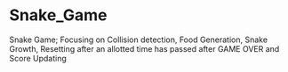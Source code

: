 # Snake_Game
Snake Game; Focusing on Collision detection, Food Generation, Snake Growth, Resetting after an allotted time has passed after GAME OVER and Score Updating
